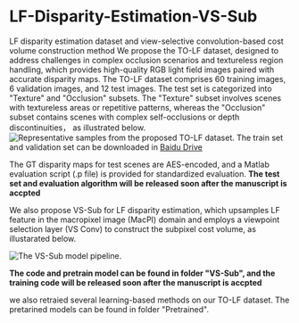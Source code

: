 # LF-Disparity-Estimation-VS-Sub
LF disparity estimation dataset and view-selective convolution-based cost volume construction method
We propose the TO-LF dataset, designed to address challenges in complex occlusion scenarios and textureless region handling, which provides high-quality RGB light field images paired with accurate disparity maps. The TO-LF dataset comprises 60 training images, 6 validation images, and 12 test images.  The test set is categorized into "Texture" and "Occlusion" subsets. The "Texture" subset involves scenes with textureless areas or repetitive patterns, whereas the "Occlusion" subset contains scenes with complex self-occlusions or depth discontinuities， as illustrated below.
![Representative samples from the proposed TO-LF dataset.](https://github.com/qingpu1988/LF-Disparity-Estimation-VS-Sub/blob/main/fig1.png)
The train set and validation set can be downloaded in [Baidu Drive](https://pan.baidu.com/s/14pvZdMePc57S2UBqgAjxZg?pwd=dhuu)

The GT disparity maps for test scenes are AES-encoded, and a Matlab evaluation script  (.p file) is provided for standardized evaluation. ****The test set and evaluation algorithm will be released soon after the manuscript is accpted****

 We also propose VS-Sub for LF disparity estimation, which upsamples LF feature in the macropixel image (MacPI) domain and employs a viewpoint selection layer (VS Conv) to construct the subpixel cost volume, as illustarated below.

 ![ The VS-Sub model pipeline.](https://github.com/qingpu1988/LF-Disparity-Estimation-VS-Sub/blob/main/fig2.png)
 
****The code and pretrain model can be found in folder "VS-Sub", and the training code will be released soon after the manuscript is accpted****

we also retraied several learning-based methods on our TO-LF dataset. The pretarined models can be found in folder "Pretrained".
